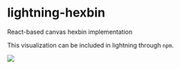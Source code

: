 # lightning-hexbin
React-based canvas hexbin implementation

This visualization can be included in lightning through `npm`.

![](http://i.imgur.com/hDcfbqG.png)
